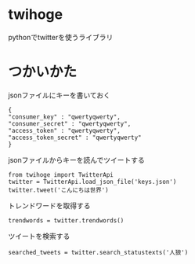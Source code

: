 # twihoge
pythonでtwitterを使うライブラリ
# つかいかた

jsonファイルにキーを書いておく

    {
    "consumer_key" : "qwertyqwerty",
    "consumer_secret" : "qwertyqwerty",
    "access_token" : "qwertyqwerty",
    "access_token_secret" : "qwertyqwerty"
    }

jsonファイルからキーを読んでツイートする

    from twihoge import TwitterApi
    twitter = TwitterApi.load_json_file('keys.json')
    twitter.tweet('こんにちは世界')

トレンドワードを取得する

    trendwords = twitter.trendwords()

ツイートを検索する

    searched_tweets = twitter.search_statustexts('人狼')
